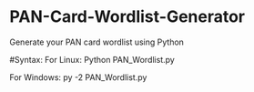 # PAN-Card-Wordlist-Generator
Generate your PAN card wordlist using Python


#Syntax:
For Linux: Python PAN_Wordlist.py

For Windows: py -2 PAN_Wordlist.py
